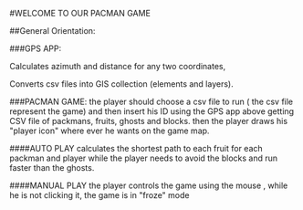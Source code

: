 #WELCOME TO OUR PACMAN GAME

##General Orientation:

###GPS APP:

Calculates azimuth and distance for any two coordinates,

Converts csv files into GIS collection (elements and layers).

###PACMAN GAME:
the player should choose a csv file to run ( the csv file represent the game) and then insert his ID
using the GPS app above getting CSV file of packmans, fruits, ghosts and blocks.
then the player draws his "player icon" where ever he wants on the game map.

####AUTO PLAY
calculates the shortest path to each fruit for each packman and player while the player needs to avoid the blocks and run faster than the ghosts.

####MANUAL PLAY
the player controls the game using the mouse , while he is not clicking it, the game is in "froze" mode

